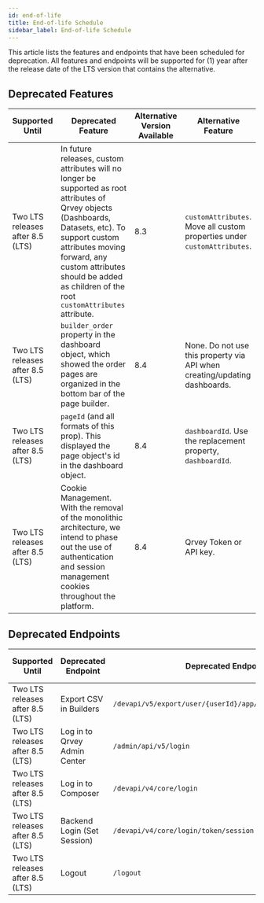```yaml
---
id: end-of-life
title: End-of-life Schedule
sidebar_label: End-of-life Schedule
---
```


<div>

This article lists the features and endpoints that have been scheduled for deprecation. All features and endpoints will be supported for (1) year after the release date of the LTS version that contains the alternative.

## Deprecated Features

| **Supported Until** | **Deprecated Feature** | **Alternative Version Available** | **Alternative Feature** |
| --- | --- | --- | --- |
| Two LTS releases after 8.5 (LTS) | In future releases, custom attributes will no longer be supported as root attributes of Qrvey objects (Dashboards, Datasets, etc). To support custom attributes moving forward, any custom attributes should be added as children of the root `customAttributes` attribute. | 8.3 | `customAttributes`. Move all custom properties under `customAttributes`. |
| Two LTS releases after 8.5 (LTS) | `builder_order` property in the dashboard object, which showed the order pages are organized in the bottom bar of the page builder. | 8.4 | None. Do not use this property via API when creating/updating dashboards. |
| Two LTS releases after 8.5 (LTS) | `pageId` (and all formats of this prop). This displayed the page object's id in the dashboard object. | 8.4 | `dashboardId`. Use the replacement property, `dashboardId`. |
| Two LTS releases after 8.5 (LTS) | Cookie Management. With the removal of the monolithic architecture, we intend to phase out the use of authentication and session management cookies throughout the platform. | 8.4 | Qrvey Token or API key. |

## Deprecated Endpoints

| **Supported Until** | **Deprecated Endpoint** | **Deprecated Endpoint Path** | **Alternative Version Available** | **Alternative Endpoint** |
| --- | --- | --- | --- | --- |
| Two LTS releases after 8.5 (LTS) | Export CSV in Builders | `/devapi/v5/export/user/{userId}/app/{appId}/{qrveyId}/answers` | 8.3 | `user/{userid}/app/{appid}/qrvey/{qrveyid}/export/answers` |
| Two LTS releases after 8.5 (LTS) | Log in to Qrvey Admin Center | `/admin/api/v5/login` | 8.4 | `/api/admin/v6/login` |
| Two LTS releases after 8.5 (LTS) | Log in to Composer | `/devapi/v4/core/login` | 8.4 | `/api/admin/v6/login` |
| Two LTS releases after 8.5 (LTS) | Backend Login (Set Session) | `/devapi/v4/core/login/token/session` | 8.4 | `/api/admin/v6/login` |
| Two LTS releases after 8.5 (LTS) | Logout | `/logout` | 8.4 | `api/admin/v6/logout` |

</div>